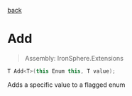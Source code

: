 ﻿

[back](/IronSphere.Extensions/types/EnumExtension)

# Add

> Assembly: IronSphere.Extensions

```csharp
T Add<T>(this Enum this, T value);
```

Adds a specific value to a flagged enum

 